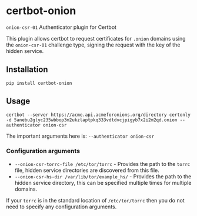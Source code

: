 # certbot-onion

`onion-csr-01` Authenticator plugin for Certbot

This plugin allows certbot to request certificates for `.onion` domains using the `onion-csr-01` challenge type,
signing the request with the key of the hidden service.

## Installation

```shell
pip install certbot-onion
```

## Usage

```shell
certbot --server https://acme.api.acmeforonions.org/directory certonly -d 5anebu2glyc235wbbop3m2ukzlaptpkq333vdtdvcjpigyb7x2i2m2qd.onion --authenticator onion-csr
```

The important arguments here is:  `--authenticator onion-csr`

### Configuration arguments

* `--onion-csr-torrc-file /etc/tor/torrc` - Provides the path to the `torrc` file, hidden service directories are discovered from this file.
* `--onion-csr-hs-dir /var/lib/tor/example_hs/` - Provides the path to the hidden service directory, this can be specified multiple times for multiple domains.

If your `torrc` is in the standard location of `/etc/tor/torrc` then you do not need to specify any configuration arguments.